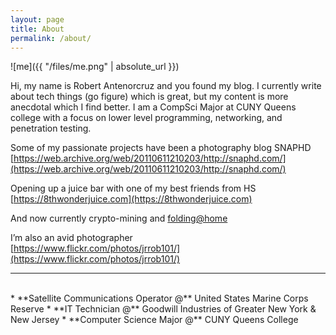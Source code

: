 ```yaml
---
layout: page
title: About
permalink: /about/
---
```


![me]({{ "/files/me.png" | absolute_url }})<br/>

Hi, my name is Robert Antenorcruz and you found my blog. I currently write about tech things (go figure) which is great, but my content is more anecdotal which I find better. I am a CompSci Major at CUNY Queens college with a focus on lower level programming, networking, and penetration testing.


Some of my passionate projects have been a photography blog SNAPHD 
[https://web.archive.org/web/20110611210203/http://snaphd.com/](https://web.archive.org/web/20110611210203/http://snaphd.com/)

Opening up a juice bar with one of my best friends from HS</br>
[https://8thwonderjuice.com](https://8thwonderjuice.com)

And now currently crypto-mining and [folding@home](https://foldingathome.org/)

I’m also an avid photographer</br>
[https://www.flickr.com/photos/jrrob101/](https://www.flickr.com/photos/jrrob101/)



---
<br/>
* **Satellite Communications Operator @** United States Marine Corps Reserve
* **IT Technician @** Goodwill Industries of Greater New York & New Jersey
* **Computer Science Major @** CUNY Queens College


